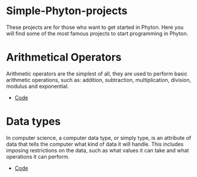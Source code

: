 # Simple-Phyton-projects
These projects are for those who want to get started in Phyton. Here you will find some of the most famous projects to start programming in Phyton. 

# Arithmetical Operators
Arithmetic operators are the simplest of all, they are used to perform basic arithmetic operations, such as: addition, subtraction, multiplication, division, modulus and exponential. 
- [Code](https://github.com/elmarcz/Simple-Phyton-projects/blob/main/Content/Arithmetic%20operators%20in%20Python.md)

# Data types
In computer science, a computer data type, or simply type, is an attribute of data that tells the computer what kind of data it will handle. This includes imposing restrictions on the data, such as what values it can take and what operations it can perform. 
- [Code](https://github.com/elmarcz/Data-types-in-Python/blob/main/README.md)
